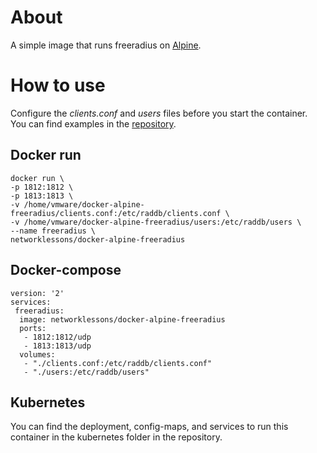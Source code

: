 # About

A simple image that runs freeradius on [Alpine](https://hub.docker.com/_/alpine).

# How to use

Configure the *clients.conf* and *users* files before you start the container. You can find examples in the [repository](https://github.com/networklessons/docker-alpine-freeradius).

## Docker run

```
docker run \
-p 1812:1812 \
-p 1813:1813 \
-v /home/vmware/docker-alpine-freeradius/clients.conf:/etc/raddb/clients.conf \
-v /home/vmware/docker-alpine-freeradius/users:/etc/raddb/users \
--name freeradius \
networklessons/docker-alpine-freeradius
```

## Docker-compose

```
version: '2'
services:
 freeradius:
  image: networklessons/docker-alpine-freeradius
  ports:
   - 1812:1812/udp
   - 1813:1813/udp
  volumes:
   - "./clients.conf:/etc/raddb/clients.conf"
   - "./users:/etc/raddb/users"
```

## Kubernetes

You can find the deployment, config-maps, and services to run this container in the kubernetes folder in the repository.